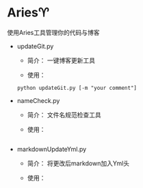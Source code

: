# Aries:aries:

使用Aries工具管理你的代码与博客


* updateGit.py
    - 简介：
    一键博客更新工具

    - 使用：
    ```
    python updateGit.py [-m "your comment"]
    ```

* nameCheck.py
    - 简介：
    文件名规范检查工具

    - 使用：
    ```

    ```


* markdownUpdateYml.py
    - 简介：
    将更改后markdown加入Yml头

    - 使用：
    ```

    ```
